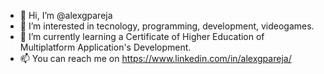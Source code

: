 - 👋 Hi, I’m @alexgpareja
- 👀 I’m interested in tecnology, programming, development, videogames.
- 🌱 I’m currently learning a Certificate of Higher Education of Multiplatform Application's Development.
- 📫 You can reach me on https://www.linkedin.com/in/alexgpareja/

<!---
alexgpareja/alexgpareja is a ✨ special ✨ repository because its `README.md` (this file) appears on your GitHub profile.
You can click the Preview link to take a look at your changes.
--->
